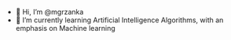 - 👋 Hi, I’m @mgrzanka
- 🌱 I’m currently learning Artificial Intelligence Algorithms, with an emphasis on Machine learning

<!---
mgrzanka/mgrzanka is a ✨ special ✨ repository because its `README.md` (this file) appears on your GitHub profile.
You can click the Preview link to take a look at your changes.
--->
